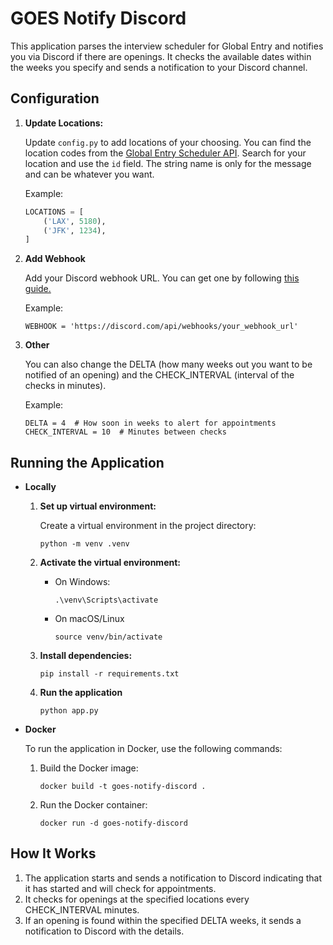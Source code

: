 # GOES Notify Discord

This application parses the interview scheduler for Global Entry and notifies you via Discord if there are openings. It checks the available dates within the weeks you specify and sends a notification to your Discord channel.

## Configuration

1. **Update Locations:**
   
   Update `config.py` to add locations of your choosing. You can find the location codes from the [Global Entry Scheduler API](https://ttp.cbp.dhs.gov/schedulerapi/locations/?temporary=false&inviteOnly=false&operational=true&serviceName=Global%20Entry). Search for your location and use the `id` field. The string name is only for the message and can be whatever you want.

   Example:
   ```python
   LOCATIONS = [
       ('LAX', 5180),
       ('JFK', 1234),
   ]
   ```

2. **Add Webhook**

    Add your Discord webhook URL. You can get one by following [this guide.](https://support.discord.com/hc/en-us/articles/228383668-Intro-to-Webhooks)

    Example:
    ```
    WEBHOOK = 'https://discord.com/api/webhooks/your_webhook_url'
    ```

3. **Other**

    You can also change the DELTA (how many weeks out you want to be notified of an opening) and the CHECK_INTERVAL (interval of the checks in minutes).

    Example:
    ```
    DELTA = 4  # How soon in weeks to alert for appointments
    CHECK_INTERVAL = 10  # Minutes between checks
    ```

## Running the Application

- **Locally**
    1. **Set up virtual environment:**

        Create a virtual environment in the project directory:
        ```
        python -m venv .venv
        ```

    2. **Activate the virtual environment:**

        - On Windows:
            ```
            .\venv\Scripts\activate
            ```
        
        - On macOS/Linux
            ```
            source venv/bin/activate
            ```

    3. **Install dependencies:**
        ```
        pip install -r requirements.txt
        ```

    4. **Run the application**
        ```
        python app.py
        ```

- **Docker**

    To run the application in Docker, use the following commands:

    1. Build the Docker image:
        ```
        docker build -t goes-notify-discord .
        ```

    2. Run the Docker container:
        ```
        docker run -d goes-notify-discord
        ```

## How It Works
1. The application starts and sends a notification to Discord indicating that it has started and will check for appointments.
2. It checks for openings at the specified locations every CHECK_INTERVAL minutes.
3. If an opening is found within the specified DELTA weeks, it sends a notification to Discord with the details.
